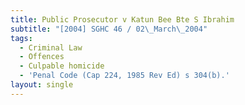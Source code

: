 ```yaml
---
title: Public Prosecutor v Katun Bee Bte S Ibrahim
subtitle: "[2004] SGHC 46 / 02\_March\_2004"
tags:
  - Criminal Law
  - Offences
  - Culpable homicide
  - 'Penal Code (Cap 224, 1985 Rev Ed) s 304(b).'
layout: single
---
```


